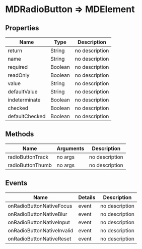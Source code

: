 # MDRadioButton => MDElement

## Properties
Name | Type | Description
--- | --- | ---
return | String | no description
name | String | no description
required | Boolean | no description
readOnly | Boolean | no description
value | String | no description
defaultValue | String | no description
indeterminate | Boolean | no description
checked | Boolean | no description
defaultChecked | Boolean | no description

## Methods
Name | Arguments | Description
--- | --- | ---
radioButtonTrack | no args | no description
radioButtonThumb | no args | no description

## Events
Name | Details | Description
--- | --- | ---
onRadioButtonNativeFocus | event | no description
onRadioButtonNativeBlur | event | no description
onRadioButtonNativeInput | event | no description
onRadioButtonNativeInvalid | event | no description
onRadioButtonNativeReset | event | no description

